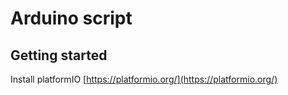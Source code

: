 # Arduino script
## Getting started

Install platformIO [https://platformio.org/](https://platformio.org/)